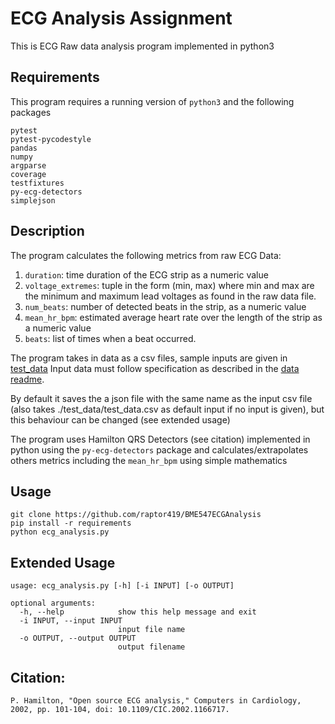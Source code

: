 # ECG Analysis Assignment
This is ECG Raw data analysis program implemented in python3

## Requirements
This program requires a running version of `python3` 
and the following packages

```
pytest
pytest-pycodestyle
pandas
numpy
argparse
coverage
testfixtures
py-ecg-detectors
simplejson
```

## Description
The program calculates the following metrics from raw ECG Data:

1. `duration`: time duration of the ECG strip as a numeric value
2. `voltage_extremes`: tuple in the form (min, max) where min and max are
the minimum and maximum lead voltages as found in the raw data file.
3. `num_beats`: number of detected beats in the strip, as a numeric value
4. `mean_hr_bpm`: estimated average heart rate over the
length of the strip as a numeric value
5. `beats`: list of times when a beat occurred.

The program takes in data as a csv files,
sample inputs are given in [test_data](./test_data) 
Input data must follow specification as described in the
[data readme](./test_data/README.md). 

By default it saves the a json file with the same name as 
the input csv file (also takes ./test_data/test_data.csv as 
default input if no input is given), but this behaviour can be changed
(see extended usage)

The program uses Hamilton QRS Detectors (see citation) implemented in python using the `py-ecg-detectors` package and 
calculates/extrapolates others metrics including the `mean_hr_bpm` using simple mathematics

## Usage

```
git clone https://github.com/raptor419/BME547ECGAnalysis
pip install -r requirements
python ecg_analysis.py
```

## Extended Usage
```
usage: ecg_analysis.py [-h] [-i INPUT] [-o OUTPUT]

optional arguments:
  -h, --help            show this help message and exit
  -i INPUT, --input INPUT
                        input file name
  -o OUTPUT, --output OUTPUT
                        output filename
```

## Citation:

    P. Hamilton, "Open source ECG analysis," Computers in Cardiology, 2002, pp. 101-104, doi: 10.1109/CIC.2002.1166717. 
